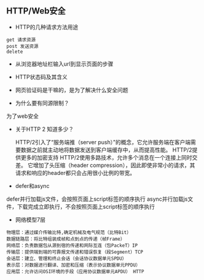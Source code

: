 ## HTTP/Web安全

- HTTP的几种请求方法用途

```
get 请求资源
post 发送资源
delete
```

- 从浏览器地址栏输入url到显示页面的步骤

- HTTP状态码及其含义

- 网页验证码是干嘛的，是为了解决什么安全问题

- 为什么要有同源限制？

为了web安全

- 关于HTTP 2 知道多少？

    HTTP/2引入了“服务端推（server push）”的概念，它允许服务端在客户端需要数据之前就主动地将数据发送到客户端缓存中，从而提高性能。
    HTTP/2提供更多的加密支持
    HTTP/2使用多路技术，允许多个消息在一个连接上同时交差。
    它增加了头压缩（header compression），因此即使非常小的请求，其请求和响应的header都只会占用很小比例的带宽。

- defer和async

defer并行加载js文件，会按照页面上script标签的顺序执行
async并行加载js文件，下载完成立即执行，不会按照页面上script标签的顺序执行

- 网络模型7层

```
物理层：通过媒介传输比特,确定机械及电气规范（比特Bit）
数据链路层：将比特组装成帧和点到点的传递（帧Frame）
网络层：负责数据包从源到宿的传递和网际互连（包PackeT）IP
传输层：提供端到端的可靠报文传递和错误恢复（段Segment）TCP
会话层：建立、管理和终止会话（会话协议数据单元SPDU）
表示层：对数据进行翻译、加密和压缩（表示协议数据单元PPDU）
应用层：允许访问OSI环境的手段（应用协议数据单元APDU） HTTP
```